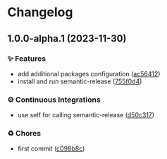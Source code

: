# Changelog

## 1.0.0-alpha.1 (2023-11-30)


### ✨ Features

* add additional packages configuration ([ac56412](https://github.com/talent-ideal/semantic_release/commit/ac56412e30720d745a45336038b2215ee928c716))
* install and run semantic-release ([755f0d4](https://github.com/talent-ideal/semantic_release/commit/755f0d490f1218ace6d6c25233a21bd830e03bcb))


### ⚙️ Continuous Integrations

* use self for calling semantic-release ([d50c317](https://github.com/talent-ideal/semantic_release/commit/d50c3175a73b17c070631a8ab4515d63a9334808))


### ♻️ Chores

* first commit ([c098b8c](https://github.com/talent-ideal/semantic_release/commit/c098b8c3befec75b7a960899e1a19d43f543ba74))
